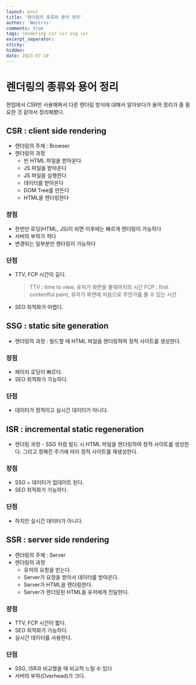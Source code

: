 ```yaml
---
layout: post
title: '렌더링의 종류와 용어 정리'
author: 'Nostrss'
comments: true
tags: rendering csr isr ssg ssr
excerpt_separator:
sticky:
hidden:
date: 2023-07-10
---
```


# 렌더링의 종류와 용어 정리

현업에서 CSR만 사용해봐서 다른 렌더링 방식에 대해서 알아보다가 용어 정리가 좀 필요한 것 같아서 정리해봤다.

## CSR : client side rendering

- 렌더링의 주체 : Browser
- 렌더링의 과정
  - 빈 HTML 파일을 받아온다
  - JS 파일을 받아온다
  - JS 파일을 실행한다
  - 데이터를 받아온다
  - DOM Tree를 만든다
  - HTML을 렌더링한다

### 장점

- 한번만 로딩(HTML, JS)이 되면 이후에는 빠르게 렌더링이 가능하다
- 서버의 부하가 적다
- 변경되는 일부분만 렌더링이 가능하다

### 단점

- TTV, FCP 시간이 길다.

  > TTV : time to view, 유저가 화면을 볼때까지의 시간
  > FCP : first contentful paint, 유저가 화면에 처음으로 무언가를 볼 수 있는 시간

- SEO 최적화가 어렵다.

## SSG : static site generation

- 렌더링의 과정 : 빌드할 때 HTML 파일을 렌더링하여 정적 사이트를 생성한다.

### 장점

- 페이지 로딩이 빠르다.
- SEO 최적화가 가능하다.

### 단점

- 데이터가 정적이고 실시간 데이터가 아니다.

## ISR : incremental static regeneration

- 렌더링 과정 - SSG 처럼 빌드 시 HTML 파일을 렌더링하여 정적 사이트를 생성한다. 그리고 정해진 주기에 따라 정적 사이트를 재생성한다.

### 장점

- SSG + 데이터가 업데이트 된다.
- SEO 최적화가 가능하다.

### 단점

- 하지만 실시간 데이터가 아니다.

## SSR : server side rendering

- 렌더링의 주체 : Server
- 렌더링의 과정
  - 유저의 요청을 받는다.
  - Server가 요청을 받아서 데이터를 받아온다.
  - Server가 HTML을 렌더링한다.
  - Server가 렌더링된 HTML을 유저에게 전달한다.

### 장점

- TTV, FCP 시간이 짧다.
- SEO 최적화가 가능하다.
- 실시간 데이터를 사용한다.

### 단점

- SSG, ISR과 비교했을 때 비교적 느릴 수 있다
- 서버의 부하(Overhead)가 크다.
